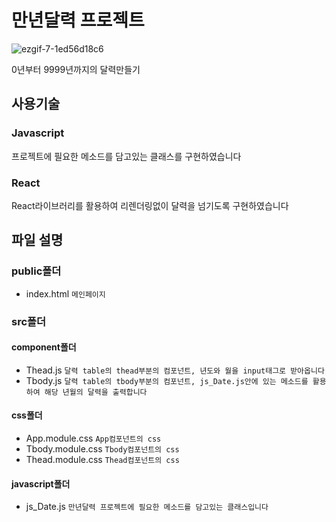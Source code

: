 # 만년달력 프로젝트 

![ezgif-7-1ed56d18c6](https://user-images.githubusercontent.com/72478198/148873910-9123bbc0-c462-4170-8f10-c59ba25dab2b.gif)

0년부터 9999년까지의 달력만들기

## 사용기술

### Javascript
프로젝트에 필요한 메소드를 담고있는 클래스를 구현하였습니다

### React
React라이브러리를 활용하여 리렌더링없이 달력을 넘기도록 구현하였습니다


## 파일 설명

### public폴더
- index.html `메인페이지`

### src폴더

#### component폴더
- Thead.js `달력 table의 thead부분의 컴포넌트, 년도와 월을 input태그로 받아옵니다`
- Tbody.js `달력 table의 tbody부분의 컴포넌트, js_Date.js안에 있는 메소드를 활용하여 해당 년월의 달력을 출력합니다`

#### css폴더
- App.module.css `App컴포넌트의 css`
- Tbody.module.css `Tbody컴포넌트의 css`
- Thead.module.css `Thead컴포넌트의 css` 

#### javascript폴더
- js_Date.js `만년달력 프로젝트에 필요한 메소드를 담고있는 클래스입니다`
